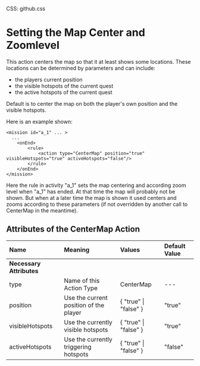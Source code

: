 CSS: github.css


# Setting the Map Center and Zoomlevel #


This action centers the map so that it at least shows some locations. These locations can be determined by parameters and can include:

- the players current position
- the visible hotspots of the current quest
- the active hotspots of the current quest

Default is to center the map on both the player's own position and the visible hotspots.

Here is an example shown:

	<mission id="a_1" ... >
	  ...
		<onEnd>
			<rule>
		  		<action type="CenterMap" position="true" visibleHotspots="true" activeHotspots="false"/>
			</rule>
	  	</onEnd>
	</mission>


Here the rule in activity "a_1" sets the map centering and according zoom level when "a_1" has ended. At that time the map will probably not be shown. But when at a later time the map is shown it used centers and zooms according to these parameters (if not overridden by another call to CenterMap in the meantime).


## Attributes of the CenterMap Action ##

| Name | Meaning | Values | Default Value |
|:--|:--|:--|:--
| **Necessary Attributes** ||||
| type | Name of this Action Type | CenterMap | --- |
| position |Use the current position of the player | { "true" \| "false" } | "true"|  
| visibleHotspots |Use the currently visible hotspots | { "true" \| "false" } | "true"|  
| activeHotspots |Use the currently triggering hotspots | { "true" \| "false" } | "false"|  


## 